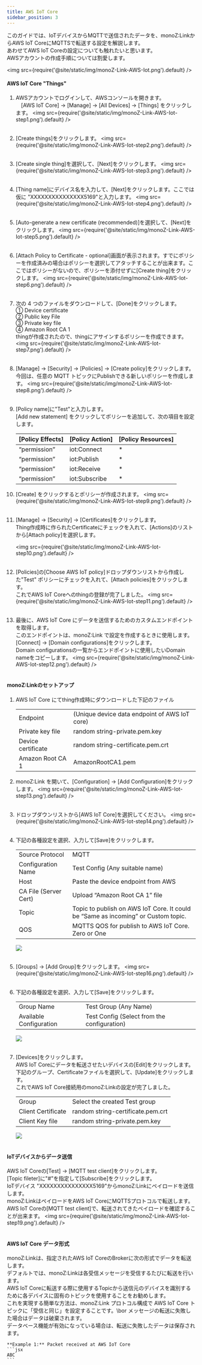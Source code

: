 ```yaml
---
title: AWS IoT Core
sidebar_position: 3
---
```

このガイドでは、IoTデバイスからMQTTで送信されたデータを、monoZ:LinkからAWS IoT CoreにMQTTSで転送する設定を解説します。\
あわせてAWS IoT Coreの設定についても触れたいと思います。\
AWSアカウントの作成手順については割愛します。

<img src={require('@site/static/img/monoZ-Link-AWS-Iot.png').default} />


#### AWS IoT Core "Things"
1. AWSアカウントでログインして、AWSコンソールを開きます。\
　[AWS IoT Core] → [Manage] → [All Devices] → [Things] をクリックします。
    <img src={require('@site/static/img/monoZ-Link-AWS-Iot-step1.png').default} /><br /><br />
 

2. [Create things]をクリックします。
    <img src={require('@site/static/img/monoZ-Link-AWS-Iot-step2.png').default} /><br /><br />
 

3. [Create single thing]を選択して、[Next]をクリックします。
    <img src={require('@site/static/img/monoZ-Link-AWS-Iot-step3.png').default} /><br /><br />

4. [Thing name]にデバイス名を入力して、[Next]をクリックします。ここでは仮に "XXXXXXXXXXXXXXX5169"と入力します。
    <img src={require('@site/static/img/monoZ-Link-AWS-Iot-step4.png').default} /><br /><br />
 


5. [Auto-generate a new certificate (recommended)]を選択して、[Next]をクリックします。
    <img src={require('@site/static/img/monoZ-Link-AWS-Iot-step5.png').default} /><br /><br />
 

6. [Attach Policy to Certificate - optional]画面が表示されます。すでにポリシーを作成済みの場合はポリシーを選択してアタッチすることが出来ます。ここではポリシーがないので、ポリシーを添付せずに[Create thing]をクリックします。
    <img src={require('@site/static/img/monoZ-Link-AWS-Iot-step6.png').default} /><br /><br />
 

7. 次の 4 つのファイルをダウンロードして、[Done]をクリックします。\
① Device certificate \
② Public key File \
③ Private key file \
④ Amazon Root CA 1 \
thingが作成されたので、thingにアサインするポリシーを作成できます。
    <img src={require('@site/static/img/monoZ-Link-AWS-Iot-step7.png').default} /><br /><br />
 


8.  [Manage] → [Security] → [Policies] → [Create policy]をクリックします。\
今回は、任意の MQTT トピックにPublishできる新しいポリシーを作成します。
    <img src={require('@site/static/img/monoZ-Link-AWS-Iot-step8.png').default} /><br /><br />
 

9. [Policy name]に"Test"と入力します。\
[Add new statement] をクリックしてポリシーを追加して、次の項目を設定します。
    <table>
        <thead>
            <tr>
                <th>[Policy Effects]</th>
                <th>[Policy Action]</th>
                <th>[Policy Resources]</th>
            </tr>
        </thead>
        <tbody>
            <tr>
                <td>“permission”</td>
                <td>iot:Connect</td>
                <td>*</td>
            </tr>
            <tr>
                <td>“permission”</td>
                <td>iot:Publish</td>
                <td>*</td>
            </tr>
            <tr>
                <td>“permission”</td>
                <td>iot:Receive</td>
                <td>*</td>
            </tr>
            <tr>
                <td>“permission”</td>
                <td>iot:Subscribe</td>
                <td>*</td>
            </tr>
        </tbody>
    </table>
    	

10. [Create] をクリックするとポリシーが作成されます。
    <img src={require('@site/static/img/monoZ-Link-AWS-Iot-step9.png').default} /><br /><br />
 

11. [Manage] → [Security] → [Certificates]をクリックします。\
Thing作成時に作られたCertificateにチェックを入れて、[Actions]のリストから[Attach policy]を選択します。

    <img src={require('@site/static/img/monoZ-Link-AWS-Iot-step10.png').default} /><br /><br />
 

12. [Policies]の[Choose AWS IoT policy]ドロップダウンリストから作成した"Test" ポリシーにチェックを入れて、[Attach policies]をクリックします。\
これでAWS IoT Coreへのthingの登録が完了しました。
    <img src={require('@site/static/img/monoZ-Link-AWS-Iot-step11.png').default} /><br /><br />
 


13. 最後に、AWS IoT Core にデータを送信するためのカスタムエンドポイントを取得します。\
このエンドポイントは、monoZ:Link で設定を作成するときに使用します。\
[Connect] → [Domain configurations]をクリックします。\
Domain configurationsの一覧からエンドポイントに使用したいDomain nameをコピーします。
    <img src={require('@site/static/img/monoZ-Link-AWS-Iot-step12.png').default} /><br /><br />
 


#### monoZ:Linkのセットアップ 
1. AWS IoT Core にてthing作成時にダウンロードした下記のファイル
    <table>
        <tr><td>Endpoint</td><td>	(Unique device data endpoint of AWS IoT core)</td></tr>
        <tr><td>Private key file</td><td>	random string-private.pem.key</td></tr>
        <tr><td>Device certificate</td><td>	random string-certificate.pem.crt</td></tr>
        <tr><td>Amazon Root CA 1</td><td> 	AmazonRootCA1.pem</td></tr>
    </table>

2. monoZ:Link を開いて、[Configuration] → [Add Configuration]をクリックします。
    <img src={require('@site/static/img/monoZ-Link-AWS-Iot-step13.png').default} /><br /><br />

3. ドロップダウンリストから[AWS IoT Core]を選択してください。
    <img src={require('@site/static/img/monoZ-Link-AWS-Iot-step14.png').default} /><br /><br />
 

4. 下記の各種設定を選択、入力して[Save]をクリックします。
    <table>
    <tr><td>Source Protocol</td><td>	MQTT</td></tr>
    <tr><td>Configuration Name</td><td>	Test Config (Any suitable name)</td></tr>
    <tr><td>Host</td><td>	Paste the device endpoint from AWS</td></tr>
    <tr><td>CA File (Server Cert)</td><td>	Upload “Amazon Root CA 1” file</td></tr>
    <tr><td>Topic</td><td>	Topic to publish on AWS IoT Core. It could be “Same as incoming” or Custom topic.</td></tr>
    <tr><td>QOS</td><td>	MQTTS QOS for publish to AWS IoT Core. Zero or One </td></tr>
    </table>
    <img src={require('@site/static/img/monoZ-Link-AWS-Iot-step15.png').default} /><br /><br />

 

5. [Groups] → [Add Group]をクリックします。
    <img src={require('@site/static/img/monoZ-Link-AWS-Iot-step16.png').default} /><br /><br />
 

6. 下記の各種設定を選択、入力して[Save]をクリックします。
    <table>
    <tr><td>Group Name</td><td>	Test Group (Any Name)</td></tr>
    <tr><td>Available Configuration</td><td>	Test Config (Select from the configuration)</td></tr>
    </table>
    <img src={require('@site/static/img/monoZ-Link-AWS-Iot-step17.png').default} /><br /><br />

 

7. [Devices]をクリックします。\
AWS IoT Coreにデータを転送させたいデバイスの[Edit]をクリックします。\
下記のグループ、Certificateファイルを選択して、[Update]をクリックします。\
これでAWS IoT Core接続用のmonoZ:Linkの設定が完了しました。

    <table>
        <tr><td>Group</td><td>	Select the created Test group </td></tr>
        <tr><td>Client Certificate</td><td>	random string-certificate.pem.crt</td></tr>
        <tr><td>Client Key file</td><td>	random string-private.pem.key</td></tr>
    </table>
    <img src={require('@site/static/img/monoZ-Link-AWS-Iot-step18.png').default} /><br /><br />

 

#### IoTデバイスからデータ送信

AWS IoT Coreの[Test] → [MQTT test client]をクリックします。\
[Topic fileter]に"#"を指定して[Subscribe]をクリックします。\
IoTデバイス "XXXXXXXXXXXXXXX5169"からmonoZ:Linkにペイロードを送信します。\
monoZ:LinkはペイロードをAWS IoT CoreにMQTTSプロトコルで転送します。\
AWS IoT Coreの[MQTT test client]で、転送されてきたペイロードを確認することが出来ます。    <img src={require('@site/static/img/monoZ-Link-AWS-Iot-step19.png').default} /><br /><br />
 

#### AWS IoT Core データ形式
monoZ:Linkは、指定されたAWS IoT CoreのBrokerに次の形式でデータを転送します。\
デフォルトでは、monoZ:Linkは各受信メッセージを受信するたびに転送を行います。\
AWS IoT Coreに転送する際に使用するTopicから送信元のデバイスを識別するために各デバイスに固有のトピックを使用することをお勧めします。\
これを実現する簡単な方法は、monoZ:Link プロトコル構成で AWS IoT Core トピックに「受信と同じ」を設定することです。\bor
メッセージの転送に失敗した場合はデータは破棄されます。\
データベース機能が有効になっている場合は、転送に失敗したデータは保存されます。<br/>

    **Example 1:** Packet received at AWS IoT Core
    ```jsx
    ABC
    ```